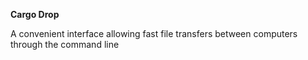 **Cargo Drop**

A convenient interface allowing fast file transfers between computers through the command line
